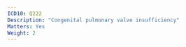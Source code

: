 ```yaml
---
ICD10: Q222
Description: "Congenital pulmonary valve insufficiency"
Matters: Yes
Weight: 2
---
```


